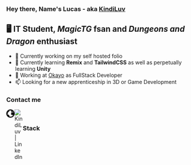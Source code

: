 ### Hey there, Name's Lucas - aka [KindiLuv]()

## 🖥️ IT Student, _MagicTG_ fsan and _Dungeons and Dragon_ enthusiast 

- 🔭 Currently working on my self hosted folio
- 🌱 Currently learning **Remix** and **TailwindCSS** as well as perpetually learning **Unity**
- 📠 Working at [Okayo](https://www.okayo.fr) as FullStack Developer
- 📫 Looking for a new apprenticeship in 3D or Game Development

### Contact me
[<img align="left" alt="kindiluv.dev" width="22px" src="https://raw.githubusercontent.com/iconic/open-iconic/master/svg/globe.svg" />][website]
[<img align="left" alt="KindiLuv | LinkedIn" width="22px" src="https://cdn.jsdelivr.net/npm/simple-icons@v3/icons/linkedin.svg" />][linkedin]
<br/>
### Stack


[website]: https://kindiluv.dev
[linkedin]: https://www.linkedin.com/in/lucas-servain-2418111bb/
<!--
**KindiLuv/KindiLuv** is a ✨ _special_ ✨ repository because its `README.md` (this file) appears on your GitHub profile.

Here are some ideas to get you started:

- 🔭 I’m currently working on ...
- 🌱 I’m currently learning ...
- 👯 I’m looking to collaborate on ...
- 🤔 I’m looking for help with ...
- 💬 Ask me about ...
- 📫 How to reach me: ...
- 😄 Pronouns: ...
- ⚡ Fun fact: ...
-->
